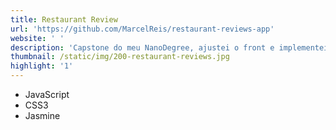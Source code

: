 ```yaml
---
title: Restaurant Review
url: 'https://github.com/MarcelReis/restaurant-reviews-app'
website: ' '
description: 'Capstone do meu NanoDegree, ajustei o front e implementei testes unitarios '
thumbnail: /static/img/200-restaurant-reviews.jpg
highlight: '1'
---
```

* JavaScript 
* CSS3
* Jasmine

